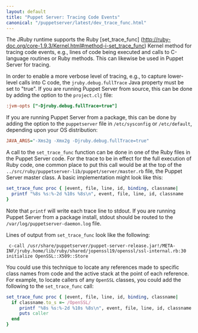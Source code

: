 ```yaml
---
layout: default
title: "Puppet Server: Tracing Code Events"
canonical: "/puppetserver/latest/dev_trace_func.html"
---
```



The JRuby runtime supports the Ruby [set_trace_func]
(http://ruby-doc.org/core-1.9.3/Kernel.html#method-i-set_trace_func) Kernel
method for tracing code events, e.g., lines of code being executed and calls
to C-language routines or Ruby methods.  This can likewise be used in Puppet
Server for tracing.

In order to enable a more verbose level of tracing, e.g., to capture lower-level
calls into C code, the `jruby.debug.fullTrace` Java property must be set to
"true".  If you are running Puppet Server from source, this can be done by
adding the option to the `project.clj` file:

~~~ini
:jvm-opts ["-Djruby.debug.fullTrace=true"]
~~~

If you are running Puppet Server from a package, this can be done by adding the
option to the `puppetserver` file in `/etc/sysconfig` or `/etc/default`,
depending upon your OS distribution:

~~~ini
JAVA_ARGS="-Xms2g -Xmx2g -Djruby.debug.fullTrace=true"
~~~

A call to the `set_trace_func` function can be done in one of the Ruby files in
the Puppet Server code.  For the trace to be in effect for the full execution
of Ruby code, one common place to put this call would be at the top of the
`../src/ruby/puppetserver-lib/puppet/server/master.rb` file, the Puppet Server
master class.  A basic implementation might look like this:

~~~ruby
set_trace_func proc { |event, file, line, id, binding, classname|
  printf "%8s %s:%-2d %10s %8s\n", event, file, line, id, classname
}
~~~

Note that `printf` will write each trace line to stdout.  If you are running
Puppet Server from a package install, stdout should be routed to the
`/var/log/puppetserver-daemon.log` file.

Lines of output from `set_trace_func` look like the following:

~~~
 c-call /usr/share/puppetserver/puppet-server-release.jar!/META-INF/jruby.home/lib/ruby/shared/jopenssl19/openssl/ssl-internal.rb:30 initialize OpenSSL::X509::Store
~~~

You could use this technique to locate any references made to specific class
names from code and the active stack at the point of each reference.  For
example, to locate callers of any `OpenSSL` classes, you could add the following
to the `set_trace_func` call:

~~~ruby
set_trace_func proc { |event, file, line, id, binding, classname|
  if classname.to_s =~ /OpenSSL/
     printf "%8s %s:%-2d %10s %8s\n", event, file, line, id, classname
     puts caller
  end
}
~~~
